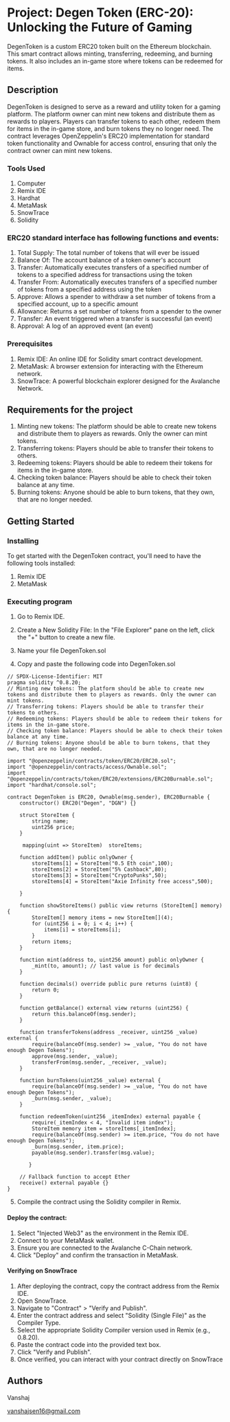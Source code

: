 # Project: Degen Token (ERC-20): Unlocking the Future of Gaming
DegenToken is a custom ERC20 token built on the Ethereum blockchain. This smart contract allows minting, transferring, redeeming, and burning tokens. It also includes an in-game store where tokens can be redeemed for items.

## Description
DegenToken is designed to serve as a reward and utility token for a gaming platform. The platform owner can mint new tokens and distribute them as rewards to players. Players can transfer tokens to each other, redeem them for items in the in-game store, and burn tokens they no longer need. The contract leverages OpenZeppelin's ERC20 implementation for standard token functionality and Ownable for access control, ensuring that only the contract owner can mint new tokens.
### Tools Used
1. Computer
2. Remix IDE
3. Hardhat
4. MetaMask
5. SnowTrace
6. Solidity
### ERC20 standard interface has following functions and events:
1. Total Supply: The total number of tokens that will ever be issued
2. Balance Of: The account balance of a token owner's account
3. Transfer: Automatically executes transfers of a specified number of tokens to a specified address for transactions using the token
4. Transfer From: Automatically executes transfers of a specified number of tokens from a specified address using the token
5. Approve: Allows a spender to withdraw a set number of tokens from a specified account, up to a specific amount
6. Allowance: Returns a set number of tokens from a spender to the owner
7. Transfer: An event triggered when a transfer is successful (an event)
8. Approval: A log of an approved event (an event)

### Prerequisites
1. Remix IDE: An online IDE for Solidity smart contract development.
2. MetaMask: A browser extension for interacting with the Ethereum network.
3. SnowTrace: A powerful blockchain explorer designed for the Avalanche Network.

## Requirements for the project
1. Minting new tokens: The platform should be able to create new tokens and distribute them to players as rewards. Only the owner can mint tokens.
2. Transferring tokens: Players should be able to transfer their tokens to others.
3. Redeeming tokens: Players should be able to redeem their tokens for items in the in-game store.
4. Checking token balance: Players should be able to check their token balance at any time.
5. Burning tokens: Anyone should be able to burn tokens, that they own, that are no longer needed.
   
## Getting Started
### Installing
To get started with the DegenToken contract, you'll need to have the following tools installed:
1. Remix IDE 
2. MetaMask

### Executing program
1. Go to Remix IDE.
2. Create a New Solidity File: In the "File Explorer" pane on the left, click the "+" button to create a new file.
3. Name your file DegenToken.sol
   
4. Copy and paste the following code into DegenToken.sol
```
// SPDX-License-Identifier: MIT
pragma solidity ^0.8.20;
// Minting new tokens: The platform should be able to create new tokens and distribute them to players as rewards. Only the owner can mint tokens.
// Transferring tokens: Players should be able to transfer their tokens to others.
// Redeeming tokens: Players should be able to redeem their tokens for items in the in-game store.
// Checking token balance: Players should be able to check their token balance at any time.
// Burning tokens: Anyone should be able to burn tokens, that they own, that are no longer needed.

import "@openzeppelin/contracts/token/ERC20/ERC20.sol";
import "@openzeppelin/contracts/access/Ownable.sol";
import "@openzeppelin/contracts/token/ERC20/extensions/ERC20Burnable.sol";
import "hardhat/console.sol";

contract DegenToken is ERC20, Ownable(msg.sender), ERC20Burnable {
    constructor() ERC20("Degen", "DGN") {}

    struct StoreItem {
        string name;
        uint256 price;
    }

     mapping(uint => StoreItem)  storeItems;

    function addItem() public onlyOwner {
        storeItems[1] = StoreItem("0.5 Eth coin",100);
        storeItems[2] = StoreItem("5% Cashback",80);
        storeItems[3] = StoreItem("CryptoPunks",50);
        storeItems[4] = StoreItem("Axie Infinity free access",500);

    }

    function showStoreItems() public view returns (StoreItem[] memory) {
        StoreItem[] memory items = new StoreItem[](4);
        for (uint256 i = 0; i < 4; i++) {
            items[i] = storeItems[i];
        }
        return items;
    }

    function mint(address to, uint256 amount) public onlyOwner {
        _mint(to, amount); // last value is for decimals
    }

    function decimals() override public pure returns (uint8) {
        return 0;
    }

    function getBalance() external view returns (uint256) {
        return this.balanceOf(msg.sender);
    }

    function transferTokens(address _receiver, uint256 _value) external {
        require(balanceOf(msg.sender) >= _value, "You do not have enough Degen Tokens");
        approve(msg.sender, _value);
        transferFrom(msg.sender, _receiver, _value);
    }

    function burnTokens(uint256 _value) external {
        require(balanceOf(msg.sender) >= _value, "You do not have enough Degen Tokens");
        _burn(msg.sender, _value);
    }

    function redeemToken(uint256 _itemIndex) external payable {
        require(_itemIndex < 4, "Invalid item index");
        StoreItem memory item = storeItems[_itemIndex];
        require(balanceOf(msg.sender) >= item.price, "You do not have enough Degen Tokens");
        _burn(msg.sender, item.price);
        payable(msg.sender).transfer(msg.value);
        
       }

    // Fallback function to accept Ether
    receive() external payable {}
}

```
5. Compile the contract using the Solidity compiler in Remix.

#### Deploy the contract:
1. Select "Injected Web3" as the environment in the Remix IDE.
2. Connect to your MetaMask wallet.
3. Ensure you are connected to the Avalanche C-Chain network.
4. Click "Deploy" and confirm the transaction in MetaMask.
   
#### Verifying on SnowTrace
1. After deploying the contract, copy the contract address from the Remix IDE.
2. Open SnowTrace.
3. Navigate to "Contract" > "Verify and Publish".
4. Enter the contract address and select "Solidity (Single File)" as the Compiler Type.
5. Select the appropriate Solidity Compiler version used in Remix (e.g., 0.8.20).
6. Paste the contract code into the provided text box.
7. Click "Verify and Publish".
8. Once verified, you can interact with your contract directly on SnowTrace

## Authors

Vanshaj

vanshajsen16@gmail.com
